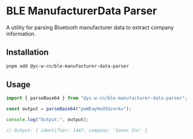 # BLE ManufacturerData Parser

A utility for parsing Bluetooth manufacturer data to extract company information.

## Installation

```bash
pnpm add @yc-w-cn/ble-manufacturer-data-parser
```

## Usage

```ts
import { parseBase64 } from "@yc-w-cn/ble-manufacturer-data-parser";

const output = parseBase64("pwWEayHudSUzo+k=");

console.log("Output:", output);

// Output: { identifier: 1447, company: 'Sonos Inc' }
```